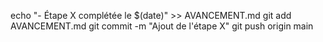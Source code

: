 echo "- Étape X complétée le $(date)" >> AVANCEMENT.md
git add AVANCEMENT.md
git commit -m "Ajout de l'étape X"
git push origin main
